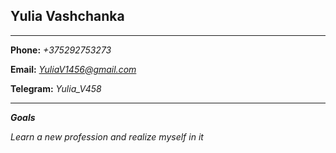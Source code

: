 ## **Yulia Vashchanka**
* * *
**Phone:** *+375292753273*

**Email:** *YuliaV1456@gmail.com*

**Telegram:** *Yulia_V458*  
* * *
***Goals***

*Learn a new profession and realize myself in it*